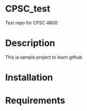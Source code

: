 # CPSC_test
Test repo for CPSC 4800

#  Description
This ia sample project to learn github

# Installation

# Requirements
